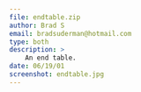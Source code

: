 ```yaml
---
file: endtable.zip
author: Brad S
email: bradsuderman@hotmail.com
type: both
description: >
    An end table.
date: 06/19/01
screenshot: endtable.jpg
---
```


